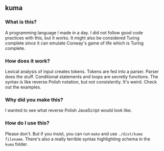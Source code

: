 ## kuma

### What is this?

A programming language I made in a day. I did not follow good code practices with this, but it works. It might also be considered Turing complete since it can emulate Conway's game of life which is Turing complete.

### How does it work?

Lexical analysis of input creates tokens. Tokens are fed into a parser. Parser does the stuff. Conditional statements and loops are secretly functions. The syntax is like reverse Polish notation, but not consistently. It's weird. Check out the examples.

### Why did you make this?

I wanted to see what reverse Polish JavaScript would look like.

### How do I use this?

Please don't. But if you insist, you can run `make` and use `./dist/kuma filename`. There's also a really terrible syntax highlighting schema in the `kuma` folder.
